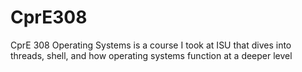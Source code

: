 # CprE308
CprE 308 Operating Systems is a course I took at ISU that dives into threads, shell, and how operating systems function at a deeper level
